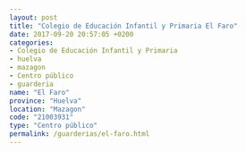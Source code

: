 ```yaml
---
layout: post
title: "Colegio de Educación Infantil y Primaria El Faro"
date: 2017-09-20 20:57:05 +0200
categories:
- Colegio de Educación Infantil y Primaria
- huelva
- mazagon
- Centro público
- guarderia
name: "El Faro"
province: "Huelva"
location: "Mazagon"
code: "21003931"
type: "Centro público"
permalink: /guarderias/el-faro.html
---
```

